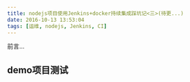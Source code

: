 ```yaml
---
title: nodejs项目使用Jenkins+docker持续集成踩坑记<三>(待更...)
date: 2016-10-13 13:53:04
tags: [运维, nodejs, Jenkins, CI]
---
```


前言...

## demo项目测试
